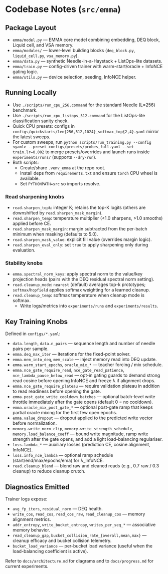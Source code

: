 # Codebase Notes (`src/emma`)

## Package Layout
- `emma/model.py` — EMMA core model combining embedding, DEQ block, Liquid cell, and VSA memory.
- `emma/modules/` — lower-level building blocks (`deq_block.py`, `liquid_cell.py`, `vsa_memory.py`).
- `emma/data.py` — synthetic Needle-in-a-Haystack + ListOps-lite datasets.
- `emma/train.py` — config-driven trainer with warm-start/oracle + InfoNCE gating logic.
- `emma/utils.py` — device selection, seeding, InfoNCE helper.

## Running Locally
- Use `./scripts/run_cpu_256.command` for the standard Needle (L=256) benchmark.
- Use `./scripts/run_cpu_listops_512.command` for the ListOps-lite classification sanity check.
- Quick CPU presets: configs in `configs/quickstarts/len{256,512,1024}_softmax_top{2,4}.yaml` mirror the latest sweeps.
- For custom sweeps, run `python scripts/run_training.py --config <yaml> --preset configs/presets/probes_full.yaml --set train.lr=0.002` to merge presets/overrides and launch runs inside `experiments/runs/` (supports `--dry-run`).
- Both scripts:
  - Create/share `.venv_emma` at the repo root.
  - Install deps from `requirements.txt` and ensure `torch` CPU wheel is available.
  - Set `PYTHONPATH=src` so imports resolve.

### Read sharpening knobs
- `read.sharpen_topk`: integer K; retains the top-K logits (others are downshifted by `read.sharpen_mask_margin`).
- `read.sharpen_temp`: temperature multiplier (<1.0 sharpens, >1.0 smooths) applied before CE.
- `read.sharpen_mask_margin`: margin subtracted from the per-batch minimum when masking (defaults to 5.0).
- `read.sharpen_mask_value`: explicit fill value (overrides margin logic).
- `read.sharpen_eval_only`: set `true` to apply sharpening only during evaluation.

### Stability knobs
- `emma.spectral_norm_keys`: apply spectral norm to the value/key projection heads (pairs with the DEQ residual spectral norm setting).
- `read.cleanup_mode`: `nearest` (default) averages top-k prototypes; `softmax`/`hopfield` applies softmax weighting for a learned cleanup.
- `read.cleanup_temp`: softmax temperature when cleanup mode is softmax.
  - Write logs/metrics into `experiments/runs` and `experiments/results`.

## Key Training Knobs
Defined in `configs/*.yaml`:
- `data.length`, `data.n_pairs` — sequence length and number of needle pairs per sample.
- `emma.deq_max_iter` — iterations for the fixed-point solver.
- `emma.mem_into_deq`, `mem_scale` — inject memory read into DEQ update.
- `emma.warm_start_epochs`, `oracle_mix_*` — teacher forcing / mix schedule.
- `emma.nce_gate_require_read`, `nce_gate_read_patience`, `nce_lambda_pause_below_read` — opt-in gating guards to demand strong read cosine before opening InfoNCE and freeze λ if alignment drops.
- `emma.nce_gate_require_plateau` — require validation plateau in addition to read readiness before opening the gate.
- `emma.post_gate_write_cooldown_batches` — optional batch-level write throttle immediately after the gate opens (default 0 = no cooldown).
- `emma.oracle_mix_post_gate_*` — optional post-gate ramp that keeps partial oracle mixing for the first few open epochs.
- `emma.value_dropout` — dropout applied to the predicted write vector before normalization.
- `memory.write_norm_clip`, `memory.write_strength_schedule`, `memory.load_balance_coeff` — bound write magnitude, ramp write strength after the gate opens, and add a light load-balancing regulariser.
- `loss.lambda_*` — auxiliary losses (prediction CE, cosine alignment, InfoNCE).
- `loss.info_nce_lambda` — optional ramp schedule (start/end/max/epochs/ema) for λ_InfoNCE.
- `read.cleanup_blend` — blend raw and cleaned reads (e.g., 0.7 raw / 0.3 cleanup) to reduce cleanup crutch.

## Diagnostics Emitted
Trainer logs expose:
- `avg_fp_iters`, `residual_norm` — DEQ health.
- `write_cos`, `read_cos`, `read_cos_raw`, `read_cleanup_cos` — memory alignment metrics.
- `addr_entropy`, `write_bucket_entropy`, `writes_per_seq_*` — associative memory behavior.
- `read_cleanup_gap`, `bucket_collision_rate_{overall,mean,max}` — cleanup efficacy and bucket collision telemetry.
- `bucket_load_variance` — per-bucket load variance (useful when the load-balancing coefficient is active).

Refer to `docs/architecture.md` for diagrams and to `docs/progress.md` for current experiments.
